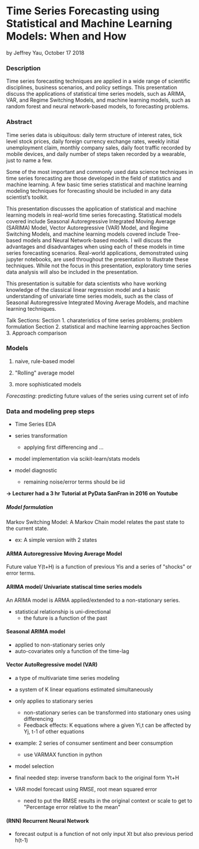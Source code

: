 
Time Series Forecasting using Statistical and Machine Learning Models: When and How
============================================================================
by Jeffrey Yau, October 17 2018

### Description
Time series forecasting techniques are applied in a wide range of scientific disciplines, business scenarios, and policy settings. This presentation discuss the applications of statistical time series models, such as ARIMA, VAR, and Regime Switching Models, and machine learning models, such as random forest and neural network-based models, to forecasting problems.

### Abstract
Time series data is ubiquitous: daily term structure of interest rates, tick level stock prices, daily foreign currency exchange rates, weekly initial unemployment claim, monthly company sales, daily foot traffic recorded by mobile devices, and daily number of steps taken recorded by a wearable, just to name a few.

Some of the most important and commonly used data science techniques in time series forecasting are those developed in the field of statistics and machine learning. A few basic time series statistical and machine learning modeling techniques for forecasting should be included in any data scientist’s toolkit.

This presentation discusses the application of statistical and machine learning models in real-world time series forecasting. Statistical models covered include Seasonal Autoregressive Integrated Moving Average (SARIMA) Model, Vector Autoregressive (VAR) Model, and Regime Switching Models, and machine learning models covered include Tree-based models and Neural Network-based models. I will discuss the advantages and disadvantages when using each of these models in time series forecasting scenarios. Real-world applications, demonstrated using jupyter notebooks, are used throughout the presentation to illustrate these techniques. While not the focus in this presentation, exploratory time series data analysis will also be included in the presentation.

This presentation is suitable for data scientists who have working knowledge of the classical linear regression model and a basic understanding of univariate time series models, such as the class of Seasonal Autoregressive Integrated Moving Average Models, and machine learning techniques.


Talk Sections:
Section 1. charateristics of time series problems; problem formulation
Section 2. statistical and machine learning approaches
Section 3. Approach comparison




### Models

1. naive, rule-based model

2. "Rolling" average model

3. more sophisticated models

*Forecasting*: predicting future values of the series using current set of info


  

### Data and modeling prep steps

- Time Series EDA
- series transformation
    - applying first differencing and ...
    
- model implementation via scikit-learn/stats models
- model diagnostic
    - remaining noise/error terms should be iid

**-> Lecturer had a 3 hr Tutorial at PyData SanFran in 2016 on Youtube**

##### Model formulation

Markov Switching Model: A Markov Chain model relates the past state to the current state. 
  - ex: A simple version with 2 states



  
#### ARMA Autoregressive Moving Average Model

Future value Y(t+H) is a function of previous Yis and a series of "shocks" or error terms.


#### ARIMA model/ Univariate statiscal time series models

An ARIMA model is ARMA applied/extended to a non-stationary series. 

- statistical relationship is uni-directional
  - the future is a function of the past


#### Seasonal ARIMA model

- applied to non-stationary series only
- auto-covariates only a function of the time-lag

#### Vector AutoRegressive model (VAR)

- a type of multivariate time series modeling
- a system of K linear equations estimated simultaneously
- only applies to stationary series
    - non-stationary series can be transformed into stationary ones using differencing
    - Feedback effects: K equations where a given Yi,t can be affected by Yj, t-1 of other equations
- example: 2 series of consumer sentiment and beer consumption
    - use VARMAX function in python
- model selection
- final needed step: inverse transform back to the original form Yt+H

- VAR model forecast using RMSE, root mean squared error
  - need to put the RMSE results in the original context or scale to get to "Percentage error relative to the mean"
  

#### (RNN) Recurrent Neural Network

- forecast output is a function of not only input Xt but also previous period h(t-1)



